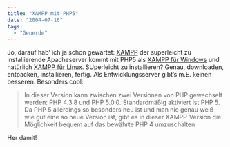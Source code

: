 ```yaml
---
title: "XAMPP mit PHP5"
date: "2004-07-16"
tags:
  - "Generde"
---
```


Jo, darauf hab’ ich ja schon gewartet: [XAMPP](http://www.apachefriends.org/de/) der superleicht zu installierende Apacheserver kommt mit PHP5 als [XAMPP für Windows](http://www.apachefriends.org/de/xampp-windows.html "1.4.5") und natürlich [XAMPP für Linux](http://www.apachefriends.org/de/xampp-linux.html "1.4.7"). SUperleicht zu installieren? Genau, downloaden, entpacken, installieren, fertig. Als Entwicklungsserver gibt’s m.E. keinen besseren. Besonders cool:

> In dieser Version kann zwischen zwei Versionen von PHP gewechselt werden: PHP 4.3.8 und PHP 5.0.0. Standardmäßig aktiviert ist PHP 5. Da PHP 5 allerdings so besonders neu ist und man nie genau weiß wie gut eine so neue Version ist, gibt es in dieser XAMPP-Version die Möglichkeit bequem auf das bewährte PHP 4 umzuschalten

Her damit!
